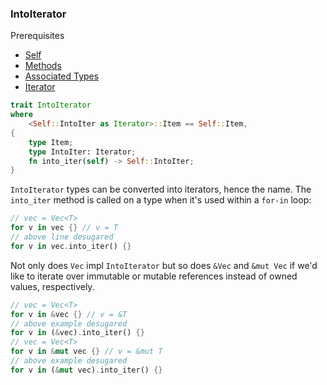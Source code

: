 ### IntoIterator

Prerequisites

- [Self](../chapter-1/self.md)
- [Methods](../chapter-1/methods.md)
- [Associated Types](../chapter-1/associated-types.md)
- [Iterator](./iterator.md)

```rust
trait IntoIterator
where
    <Self::IntoIter as Iterator>::Item == Self::Item,
{
    type Item;
    type IntoIter: Iterator;
    fn into_iter(self) -> Self::IntoIter;
}
```

`IntoIterator` types can be converted into iterators, hence the name. The `into_iter` method is called on a type when it's used within a `for-in` loop:

```rust
// vec = Vec<T>
for v in vec {} // v = T
// above line desugared
for v in vec.into_iter() {}
```

Not only does `Vec` impl `IntoIterator` but so does `&Vec` and `&mut Vec` if we'd like to iterate over immutable or mutable references instead of owned values, respectively.

```rust
// vec = Vec<T>
for v in &vec {} // v = &T
// above example desugared
for v in (&vec).into_iter() {}
// vec = Vec<T>
for v in &mut vec {} // v = &mut T
// above example desugared
for v in (&mut vec).into_iter() {}
```
